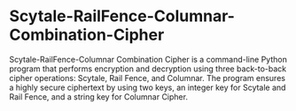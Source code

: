 # Scytale-RailFence-Columnar-Combination-Cipher
Scytale-RailFence-Columnar Combination Cipher is a command-line Python program that performs encryption and decryption using three back-to-back cipher operations: Scytale, Rail Fence, and Columnar. The program ensures a highly secure ciphertext by using two keys, an integer key for Scytale and Rail Fence, and a string key for Columnar Cipher.
